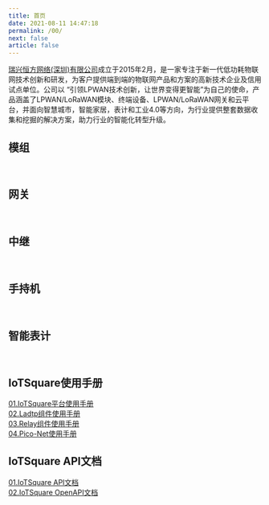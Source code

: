 ```yaml
---
title: 首页
date: 2021-08-11 14:47:18
permalink: /00/
next: false
article: false
---
```

[瑞兴恒方网络(深圳)有限公司](https://www.risinghf.com)成立于2015年2月，是一家专注于新一代低功耗物联网技术创新和研发，为客户提供端到端的物联网产品和方案的高新技术企业及信用试点单位。公司以 “引领LPWAN技术创新，让世界变得更智能”为自己的使命，产品涵盖了LPWAN/LoRaWAN模块、终端设备、LPWAN/LoRaWAN网关和云平台，并面向智慧城市，智能家居，表计和工业4.0等方向，为行业提供整套数据收集和挖掘的解决方案，助力行业的智能化转型升级。
## 模组
<br />
<products :tags="['module']" />

## 网关
<br />
<products :tags="['gateway']" />

## 中继
<br />
<products :tags="['relay']" />

## 手持机
<br />
<products :tags="['handheld']" />

## 智能表计
<br />
<products :tags="['smartMeter']" />

## IoTSquare使用手册
[01.IoTSquare平台使用手册](/zh/03/01/01/)
<br>
[02.Ladtp组件使用手册](/zh/03/01/02/)
<br>
[03.Relay组件使用手册](/zh/03/01/03/)
<br>
[04.Pico-Net使用手册](/zh/03/01/04/)

## IoTSquare API文档
[01.IoTSquare API文档](/zh/03/02/01/)
<br>
[02.IoTSquare OpenAPI文档](/zh/03/02/02/)
